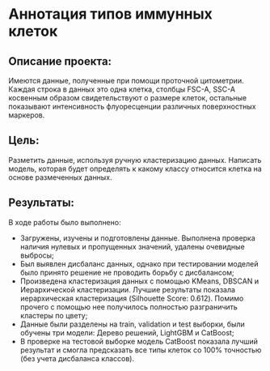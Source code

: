 # Аннотация типов иммунных клеток 

## Описание проекта:
Имеются данные, полученные при помощи проточной цитометрии. Каждая строка в данных это одна клетка, столбцы FSC-A, SSC-A косвенным образом свидетельствуют о размере клеток, остальные показывают интенсивность флуоресценции различных поверхностных маркеров.

## Цель:
Разметить данные, используя ручную кластеризацию данных. Написать модель, которая будет определять к какому классу относится клетка на основе размеченных данных.

## Результаты:
В ходе работы было выполнено:

- Загружены, изучены и подготовлены данные. Выполнена проверка наличия нулевых и пропущенных значений, удалены очевидные выбросы;
- Был выявлен дисбаланс данных, однако при тестировании моделей было принято решение не проводить борьбу с дисбалансом;
- Произведена кластеризация данных с помощью KMeans, DBSCAN и Иерархической кластеризации. Лучшие результаты показала иерархическая кластеризация (Silhouette Score: 0.612). Помимо прочего с помощью нее получилось полностью разграничить кластеры по цвету;
- Данные были разделены на train, validation и test выборки, были обучены три модели: Дерево решений, LightGBM и CatBoost;
- В проверке на тестовой выборке модель CatBoost показала лучший результат и смогла предсказать все типы клеток со 100% точностью (без учета дисбаланса классов).